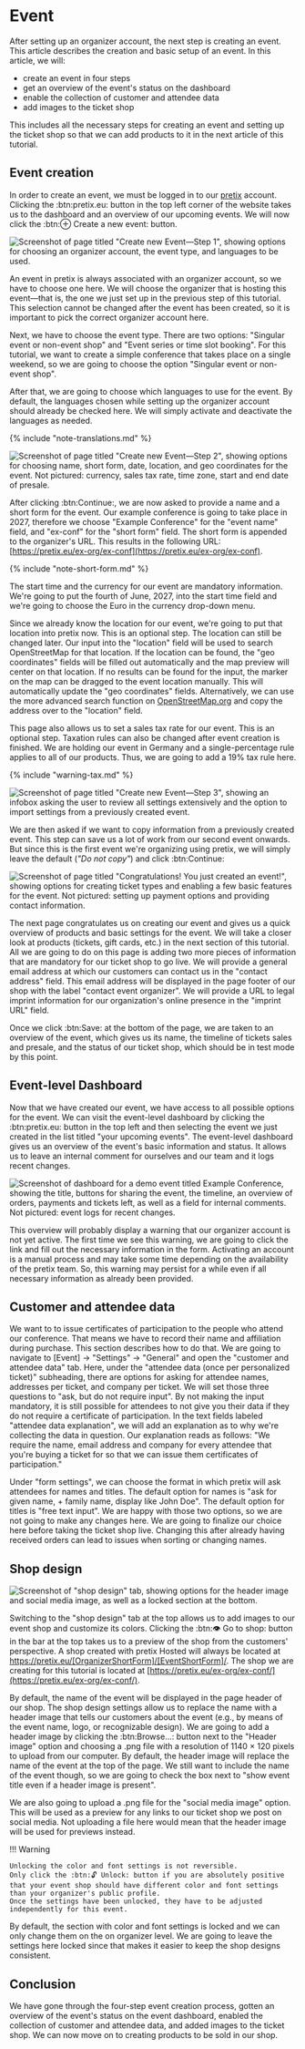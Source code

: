 # Event 

After setting up an organizer account, the next step is creating an event. 
This article describes the creation and basic setup of an event. 
In this article, we will: 

 - create an event in four steps 
 - get an overview of the event's status on the dashboard
 - enable the collection of customer and attendee data 
 - add images to the ticket shop 

This includes all the necessary steps for creating an event and setting up the ticket shop so that we can add products to it in the next article of this tutorial. 

## Event creation 

In order to create an event, we must be logged in to our [pretix](https://pretix.eu/control/) account. 
Clicking the :btn:pretix.eu: button in the top left corner of the website takes us to the dashboard and an overview of our upcoming events. 
We will now click the :btn:⊕ Create a new event: button. 

![Screenshot of page titled "Create new Event—Step 1", showing options for choosing an organizer account, the event type, and languages to be used.](../assets/screens/event/create-event1.png "Create new event step 1 screenshot" ) 

An event in pretix is always associated with an organizer account, so we have to choose one here. 
We will choose the organizer that is hosting this event—that is, the one we just set up in the previous step of this tutorial. 
This selection cannot be changed after the event has been created, so it is important to pick the correct organizer account here. 

Next, we have to choose the event type. 
There are two options: "Singular event or non-event shop" and "Event series or time slot booking". 
For this tutorial, we want to create a simple conference that takes place on a single weekend, so we are going to choose the option "Singular event or non-event shop". 

After that, we are going to choose which languages to use for the event. 
By default, the languages chosen while setting up the organizer account should already be checked here. 
We will simply activate and deactivate the languages as needed.

{% include "note-translations.md" %}

![Screenshot of page titled "Create new Event—Step 2", showing options for choosing name, short form, date, location, and geo coordinates for the event. 
Not pictured: currency, sales tax rate, time zone, start and end date of presale.](../assets/screens/event/create-event2.png "Create new event step 2 screenshot" ) 

After clicking :btn:Continue:, we are now asked to provide a name and a short form for the event. 
Our example conference is going to take place in 2027, therefore we choose "Example Conference" for the "event name" field, and "ex-conf" for the "short form" field. 
The short form is appended to the organizer's URL. 
This results in the following URL: [https://pretix.eu/ex-org/ex-conf](https://pretix.eu/ex-org/ex-conf). 

{% include "note-short-form.md" %}

The start time and the currency for our event are mandatory information. 
We're going to put the fourth of June, 2027, into the start time field and we're going to choose the Euro in the currency drop-down menu. 

Since we already know the location for our event, we're going to put that location into pretix now. 
This is an optional step. 
The location can still be changed later. 
Our input into the "location" field will be used to search OpenStreetMap for that location. 
If the location can be found, the "geo coordinates" fields will be filled out automatically and the map preview will center on that location. 
If no results can be found for the input, the marker on the map can be dragged to the event location manually. 
This will automatically update the "geo coordinates" fields. 
Alternatively, we can use the more advanced search function on [OpenStreetMap.org](https://www.openstreetmap.org) and copy the address over to the "location" field. 

This page also allows us to set a sales tax rate for our event. 
This is an optional step. 
Taxation rules can also be changed after event creation is finished. 
We are holding our event in Germany and a single-percentage rule applies to all of our products. 
Thus, we are going to add a 19% tax rule here. 

{% include "warning-tax.md" %}

![Screenshot of page titled "Create new Event—Step 3", showing an infobox asking the user to review all settings extensively and the option to import settings from a previously created event.](../assets/screens/event/create-event3.png "Create new event step 3 screenshot" ) 

We are then asked if we want to copy information from a previously created event. 
This step can save us a lot of work from our second event onwards. 
But since this is the first event we're organizing using pretix, we will simply leave the default (_"Do not copy"_) and click :btn:Continue: 

![Screenshot of page titled "Congratulations! You just created an event!", showing options for creating ticket types and enabling a few basic features for the event. 
Not pictured: setting up payment options and providing contact information.](../assets/screens/event/create-event4.png "Create new event step 4 screenshot" ) 

The next page congratulates us on creating our event and gives us a quick overview of products and basic settings for the event. 
We will take a closer look at products (tickets, gift cards, etc.) in the next section of this tutorial. 
All we are going to do on this page is adding two more pieces of information that are mandatory for our ticket shop to go live. 
We will provide a general email address at which our customers can contact us in the "contact address" field. 
This email address will be displayed in the page footer of our shop with the label "contact event organizer". 
We will provide a URL to legal imprint information for our organization's online presence in the "imprint URL" field. 

Once we click :btn:Save: at the bottom of the page, we are taken to an overview of the event, which gives us its name, the timeline of tickets sales and presale, and the status of our ticket shop, which should be in test mode by this point. 

## Event-level Dashboard

Now that we have created our event, we have access to all possible options for the event. 
We can visit the event-level dashboard by clicking the :btn:pretix.eu: button in the top left and then selecting the event we just created in the list titled "your upcoming events". 
The event-level dashboard gives us an overview of the event's basic information and status. 
It allows us to leave an internal comment for ourselves and our team and it logs recent changes. 

![Screenshot of dashboard for a demo event titled Example Conference, showing the title, buttons for sharing the event, the timeline, an overview of orders, payments and tickets left, as well as a field for internal comments. 
Not pictured: event logs for recent changes.](../assets/screens/event/event-dashboard.png "Event dashboard screenshot") 

This overview will probably display a warning that our organizer account is not yet active. 
The first time we see this warning, we are going to click the link and fill out the necessary information in the form. 
Activating an account is a manual process and may take some time depending on the availability of the pretix team. 
So, this warning may persist for a while even if all necessary information as already been provided. 

## Customer and attendee data 

We want to to issue certificates of participation to the people who attend our conference. 
That means we have to record their name and affiliation during purchase. 
This section describes how to do that. 
We are going to navigate to [Event] → "Settings" → "General" and open the "customer and attendee data" tab. 
Here, under the "attendee data (once per personalized ticket)" subheading, there are options for asking for attendee names, addresses per ticket, and company per ticket. 
We will set those three questions to "ask, but do not require input". 
By not making the input mandatory, it is still possible for attendees to not give you their data if they do not require a certificate of participation. 
In the text fields labeled "attendee data explanation", we will add an explanation as to why we're collecting the data in question. 
Our explanation reads as follows: 
"We require the name, email address and company for every attendee that you're buying a ticket for so that we can issue them certificates of participation."

Under "form settings", we can choose the format in which pretix will ask attendees for names and titles. 
The default option for names is "ask for given name, + family name, display like John Doe". 
The default option for titles is "free text input". 
We are happy with those two options, so we are not going to make any changes here. 
We are going to finalize our choice here before taking the ticket shop live. 
Changing this after already having received orders can lead to issues when sorting or changing names. 

## Shop design 

![Screenshot of "shop design" tab, showing options for the header image and social media image, as well as a locked section at the bottom.](../assets/screens/event/shop-design.png "Event shop design tab screenshot") 

Switching to the "shop design" tab at the top allows us to add images to our event shop and customize its colors. 
Clicking the :btn:👁 Go to shop: button in the bar at the top takes us to a preview of the shop from the customers' perspective. 
A shop created with pretix Hosted will always be located at https://pretix.eu/[OrganizerShortForm]/[EventShortForm]/. 
The shop we are creating for this tutorial is located at [https://pretix.eu/ex-org/ex-conf/](https://pretix.eu/ex-org/ex-conf/). 

By default, the name of the event will be displayed in the page header of our shop. 
The shop design settings allow us to replace the name with a header image that tells our customers about the event (e.g., by means of the event name, logo, or recognizable design). 
We are going to add a header image by clicking the :btn:Browse...: button next to the "Header image" option and choosing a .png file with a resolution of 1140 × 120 pixels to upload from our computer. 
By default, the  header image will replace the name of the event at the top of the page. 
We still want to include the name of the event though, so we are going to check the box next to "show event title even if a header image is present". 

We are also going to upload a .png file for the "social media image" option. 
This will be used as a preview for any links to our ticket shop we post on social media. 
Not uploading a file here would mean that the header image will be used for previews instead. 

!!! Warning

    Unlocking the color and font settings is not reversible.   
    Only click the :btn:🔓 Unlock: button if you are absolutely positive that your event shop should have different color and font settings than your organizer's public profile. 
    Once the settings have been unlocked, they have to be adjusted independently for this event. 

By default, the section with color and font settings is locked and we can only change them on the on organizer level. 
We are going to leave the settings here locked since that makes it easier to keep the shop designs consistent. 

## Conclusion 

We have gone through the four-step event creation process, gotten an overview of the event's status on the event dashboard, enabled the collection of customer and attendee data, and added images to the ticket shop. 
We can now move on to creating products to be sold in our shop. 